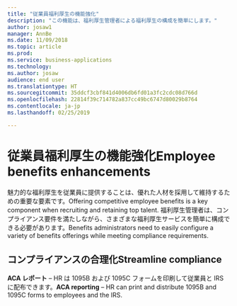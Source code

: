 ```yaml
---
title: "従業員福利厚生の機能強化"
description: "この機能は、福利厚生管理者による福利厚生の構成を簡単にします。"
author: josaw1
manager: AnnBe
ms.date: 11/09/2018
ms.topic: article
ms.prod: 
ms.service: business-applications
ms.technology: 
ms.author: josaw
audience: end user
ms.translationtype: HT
ms.sourcegitcommit: 35ddcf3cbf841d4006db6fd01a3fc2cdc08d766d
ms.openlocfilehash: 22814f39c714782a837cc49bc6747d80029b8764
ms.contentlocale: ja-jp
ms.lasthandoff: 02/25/2019

---
```


# <a name="employee-benefits-enhancements"></a><span data-ttu-id="835a7-103">従業員福利厚生の機能強化</span><span class="sxs-lookup"><span data-stu-id="835a7-103">Employee benefits enhancements</span></span>



<span data-ttu-id="835a7-104">魅力的な福利厚生を従業員に提供することは、優れた人材を採用して維持するための重要な要素です。</span><span class="sxs-lookup"><span data-stu-id="835a7-104">Offering competitive employee benefits is a key component when recruiting and retaining top talent.</span></span> <span data-ttu-id="835a7-105">福利厚生管理者は、コンプライアンス要件を満たしながら、さまざまな福利厚生サービスを簡単に構成できる必要があります。</span><span class="sxs-lookup"><span data-stu-id="835a7-105">Benefits administrators need to easily configure a variety of benefits offerings while meeting compliance requirements.</span></span> 

## <a name="streamline-compliance"></a><span data-ttu-id="835a7-106">コンプライアンスの合理化</span><span class="sxs-lookup"><span data-stu-id="835a7-106">Streamline compliance</span></span>

<span data-ttu-id="835a7-107">**ACA レポート** – HR は 1095B および 1095C フォームを印刷して従業員と IRS に配布できます。</span><span class="sxs-lookup"><span data-stu-id="835a7-107">**ACA reporting** –  HR can print and distribute 1095B and 1095C forms to employees and the IRS.</span></span>

<!--
### Who uses this feature
This feature is intended for benefits administrators.
## Status
### Development status
In development
-->

